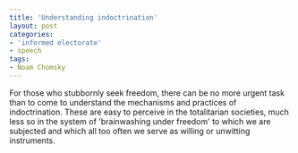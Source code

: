 ```yaml
---
title: 'Understanding indoctrination'
layout: post
categories:
- 'informed electorate'
- speech
tags:
- Noam Chomsky
---
```


For those who stubbornly seek freedom, there can be no more urgent task than to come to understand the mechanisms and practices of indoctrination. These are easy to perceive in the totalitarian societies, much less so in the system of 'brainwashing under freedom' to which we are subjected and which all too often we serve as willing or unwitting instruments.
